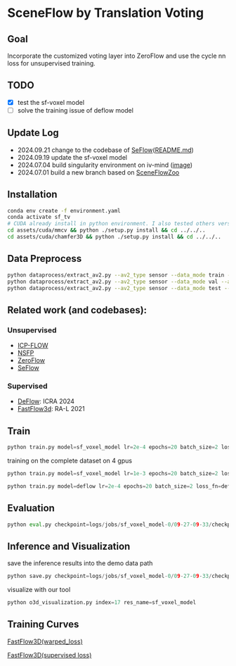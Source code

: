 # SceneFlow by Translation Voting
## Goal
Incorporate the customized voting layer into ZeroFlow and use the cycle nn loss for unsupervised training.

## TODO
- [x] test the sf-voxel model
- [ ] solve the training issue of deflow model

## Update Log
+ 2024.09.21 change to the codebase of [SeFlow](https://github.com/KTH-RPL/SeFlow)([README.md](./README_SeFlow.md))
+ 2024.09.19 update the sf-voxel model
+ 2024.07.04 build singularity environment on iv-mind ([image](https://surfdrive.surf.nl/files/index.php/s/BzXUog7XhThwRUf))
+ 2024.07.01 build a new branch based on [SceneFlowZoo](https://github.com/kylevedder/SceneFlowZoo)

## Installation
```bash
conda env create -f environment.yaml
conda activate sf_tv
# CUDA already install in python environment. I also tested others version like 11.3, 11.4, 11.7, 11.8 all works
cd assets/cuda/mmcv && python ./setup.py install && cd ../../..
cd assets/cuda/chamfer3D && python ./setup.py install && cd ../../..
```

## Data Preprocess

```bash
python dataprocess/extract_av2.py --av2_type sensor --data_mode train --argo_dir /datasets/Argoverse2 --output_dir /datasets/Argoverse2/preprocess_v2 --nproc 24
python dataprocess/extract_av2.py --av2_type sensor --data_mode val --argo_dir /datasets/Argoverse2 --output_dir /datasets/Argoverse2/preprocess_v2 --mask_dir /datasets/Argoverse2/3d_scene_flow --nproc 24
python dataprocess/extract_av2.py --av2_type sensor --data_mode test --argo_dir /datasets/Argoverse2 --output_dir /datasets/Argoverse2/preprocess_v2 --mask_dir /datasets/Argoverse2/3d_scene_flow --nproc 24
```

## Related work (and codebases):
### Unsupervised
+ [ICP-FLOW](https://github.com/yanconglin/ICP-Flow)
+ [NSFP](https://github.com/Lilac-Lee/Neural_Scene_Flow_Prior/tree/main)
+ [ZeroFlow](https://github.com/kylevedder/zeroflow)
+ [SeFlow](https://github.com/KTH-RPL/SeFlow)
### Supervised

+ [DeFlow](https://arxiv.org/abs/2401.16122): ICRA 2024
+ [FastFlow3d](https://arxiv.org/abs/2103.01306): RA-L 2021

## Train 
``` python 
python train.py model=sf_voxel_model lr=2e-4 epochs=20 batch_size=2 loss_fn=warpedLoss
```
training on the complete dataset on 4 gpus

```python
python train.py model=sf_voxel_model lr=1e-3 epochs=20 batch_size=2 loss_fn=warpedLoss gpus=[0,1,2,3] wandb_mode=online exp_note="the_special_description_for_this_experiment"
```

```python
python train.py model=deflow lr=2e-4 epochs=20 batch_size=2 loss_fn=deflowLoss
```
## Evaluation 

```python
python eval.py checkpoint=logs/jobs/sf_voxel_model-0/09-27-09-33/checkpoints/17_sf_voxel_model.ckpt av2_mode=val
```
## Inference and Visualization
save the inference results into the demo data path
```python 
python save.py checkpoint=logs/jobs/sf_voxel_model-0/09-27-09-33/checkpoints/17_sf_voxel_model.ckpt dataset_path=data/Argoverse2_demo/preprocess_v2/sensor/val_vis res_name=sf_voxel_model
```

visualize with our tool

```python
python o3d_visualization.py index=17 res_name=sf_voxel_model  
```

## Training Curves

[FastFlow3D(warped_loss)](https://api.wandb.ai/links/shimingwang/v2qjgglj)

[FastFlow3D(supervised loss)](https://api.wandb.ai/links/shimingwang/h9nxrmel)
